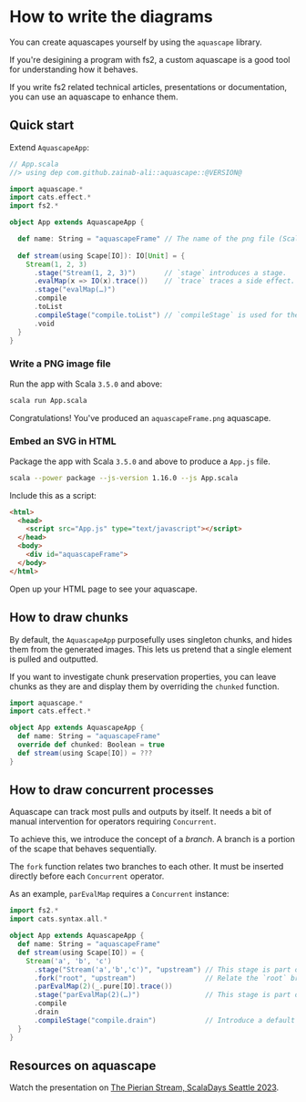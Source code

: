 # How to write the diagrams

You can create aquascapes yourself by using the `aquascape` library.

If you're desigining a program with fs2, a custom aquascape is a good tool for understanding how it behaves.

If you write fs2 related technical articles, presentations or documentation, you can use an aquascape to enhance them.

## Quick start

Extend `AquascapeApp`:

```scala
// App.scala
//> using dep com.github.zainab-ali::aquascape::@VERSION@

import aquascape.*
import cats.effect.*
import fs2.*

object App extends AquascapeApp {

  def name: String = "aquascapeFrame" // The name of the png file (Scala) or HTML frame id (Scala.js)
  
  def stream(using Scape[IO]): IO[Unit] = {
    Stream(1, 2, 3)
      .stage("Stream(1, 2, 3)")       // `stage` introduces a stage.
      .evalMap(x => IO(x).trace())    // `trace` traces a side effect.
      .stage("evalMap(…)")
      .compile
      .toList
      .compileStage("compile.toList") // `compileStage` is used for the final stage.
      .void
  }
}
```
### Write a PNG image file

Run the app with Scala `3.5.0` and above:
```sh
scala run App.scala
```

Congratulations! You've produced an `aquascapeFrame.png` aquascape.


### Embed an SVG in HTML

Package the app with Scala `3.5.0` and above to produce a `App.js` file.

```sh
scala --power package --js-version 1.16.0 --js App.scala
```

Include this as a script:
```html
<html>
  <head>
    <script src="App.js" type="text/javascript"></script>
  </head>
  <body>
    <div id="aquascapeFrame">
  </body>
</html>
```

Open up your HTML page to see your aquascape.

## How to draw chunks

By default, the `AquascapeApp` purposefully uses singleton chunks, and hides them from the generated images. This lets us pretend that a single element is pulled and outputted.

If you want to investigate chunk preservation properties, you can leave chunks as they are and display them by overriding the `chunked` function.

```scala mdoc:nest
import aquascape.*
import cats.effect.*

object App extends AquascapeApp {
  def name: String = "aquascapeFrame"
  override def chunked: Boolean = true
  def stream(using Scape[IO]) = ???
}
```
## How to draw concurrent processes

Aquascape can track most pulls and outputs by itself. It needs a bit of manual intervention for operators requiring `Concurrent`.

To achieve this, we introduce the concept of a *branch*. A branch is a portion of the scape that behaves sequentially.

The `fork` function relates two branches to each other. It must be inserted directly before each `Concurrent` operator.

As an example, `parEvalMap` requires a `Concurrent` instance:

```scala mdoc:nest
import fs2.*
import cats.syntax.all.*

object App extends AquascapeApp {
  def name: String = "aquascapeFrame"
  def stream(using Scape[IO]) = {
    Stream('a', 'b', 'c')
      .stage("Stream('a','b','c')", "upstream") // This stage is part of the `upstream` branch.
      .fork("root", "upstream")                 // Relate the `root` branch to the `upstream` branch.
      .parEvalMap(2)(_.pure[IO].trace())
      .stage("parEvalMap(2)(…)")                // This stage is part of the default `root` branch.
      .compile
      .drain
      .compileStage("compile.drain")            // Introduce a default branch named `root`.
  }
}
```

## Resources on aquascape

Watch the presentation on [The Pierian Stream, ScalaDays Seattle 2023](https://www.youtube.com/watch?v=q85Wi_485Es).
